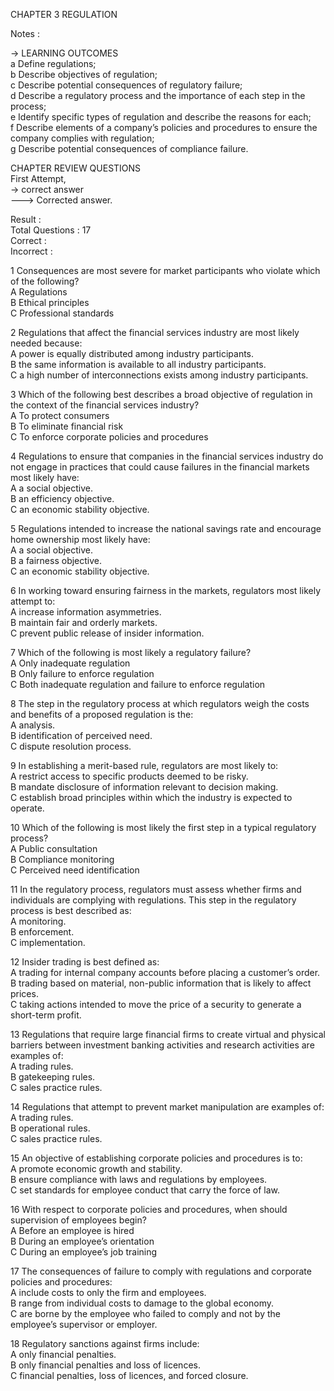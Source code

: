 CHAPTER 3 REGULATION

Notes : 

-> LEARNING OUTCOMES    
a Define regulations;    
b Describe objectives of regulation;     
c Describe potential consequences of regulatory failure;     
d Describe a regulatory process and the importance of each step in the
process;     
e Identify specific types of regulation and describe the reasons for each;     
f Describe elements of a company’s policies and procedures to ensure the
company complies with regulation;     
g Describe potential consequences of compliance failure.     


CHAPTER REVIEW QUESTIONS    
First Attempt,     
-> correct answer      
---> Corrected answer.    

Result :     
Total Questions : 17       
Correct :        
Incorrect :     

1 Consequences are most severe for market participants who violate which of the following?    
A Regulations    
B Ethical principles     
C Professional standards    

2 Regulations that affect the financial services industry are most likely needed because:     
A power is equally distributed among industry participants.     
B the same information is available to all industry participants.     
C a high number of interconnections exists among industry participants.     

3 Which of the following best describes a broad objective of regulation in the context of the financial services industry?     
A To protect consumers     
B To eliminate financial risk      
C To enforce corporate policies and procedures     

4 Regulations to ensure that companies in the financial services industry do not engage in practices that could cause failures in the financial markets most likely have:       
A a social objective.     
B an efficiency objective.      
C an economic stability objective.         

5 Regulations intended to increase the national savings rate and encourage home ownership most likely have:        
A a social objective.         
B a fairness objective.        
C an economic stability objective.              

6 In working toward ensuring fairness in the markets, regulators most likely attempt to:            
A increase information asymmetries.           
B maintain fair and orderly markets.           
C prevent public release of insider information.             

7 Which of the following is most likely a regulatory failure?         
A Only inadequate regulation         
B Only failure to enforce regulation           
C Both inadequate regulation and failure to enforce regulation          

8 The step in the regulatory process at which regulators weigh the costs and benefits of a proposed regulation is the:          
A analysis.        
B identification of perceived need.            
C dispute resolution process.           

9 In establishing a merit-based rule, regulators are most likely to:             
A restrict access to specific products deemed to be risky.            
B mandate disclosure of information relevant to decision making.           
C establish broad principles within which the industry is expected to operate.        

10 Which of the following is most likely the first step in a typical regulatory process?             
A Public consultation           
B Compliance monitoring           
C Perceived need identification          

11 In the regulatory process, regulators must assess whether firms and individuals are complying with regulations. This step in the regulatory process is best described as:            
A monitoring.        
B enforcement.          
C implementation.         

12 Insider trading is best defined as:           
A trading for internal company accounts before placing a customer’s order.         
B trading based on material, non-public information that is likely to affect prices.          
C taking actions intended to move the price of a security to generate a short-term profit.        

13 Regulations that require large financial firms to create virtual and physical barriers between investment banking activities and research activities are examples of:         
A trading rules.          
B gatekeeping rules.           
C sales practice rules.        

14 Regulations that attempt to prevent market manipulation are examples of:            
A trading rules.         
B operational rules.         
C sales practice rules.           

15 An objective of establishing corporate policies and procedures is to:         
A promote economic growth and stability.          
B ensure compliance with laws and regulations by employees.          
C set standards for employee conduct that carry the force of law.        

16 With respect to corporate policies and procedures, when should supervision of employees begin?           
A Before an employee is hired          
B During an employee’s orientation           
C During an employee’s job training             

17 The consequences of failure to comply with regulations and corporate policies and procedures:         
A include costs to only the firm and employees.         
B range from individual costs to damage to the global economy.            
C are borne by the employee who failed to comply and not by the employee’s supervisor or employer.            

18 Regulatory sanctions against firms include:       
A only financial penalties.         
B only financial penalties and loss of licences.        
C financial penalties, loss of licences, and forced closure.        
